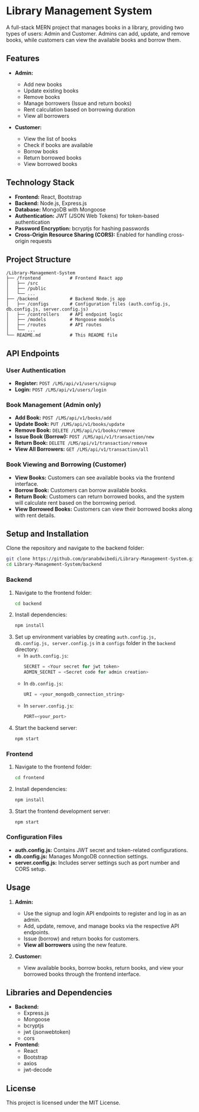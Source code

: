# Library Management System

A full-stack MERN project that manages books in a library, providing two types of users: Admin and Customer. Admins can add, update, and remove books, while customers can view the available books and borrow them.

## Features

- **Admin:**
  - Add new books
  - Update existing books
  - Remove books
  - Manage borrowers (Issue and return books)
  - Rent calculation based on borrowing duration
  - View all borrowers

- **Customer:**
  - View the list of books
  - Check if books are available
  - Borrow books
  - Return borrowed books
  - View borrowed books 

## Technology Stack

- **Frontend:** React, Bootstrap
- **Backend:** Node.js, Express.js
- **Database:** MongoDB with Mongoose
- **Authentication:** JWT (JSON Web Tokens) for token-based authentication
- **Password Encryption:** bcryptjs for hashing passwords
- **Cross-Origin Resource Sharing (CORS):** Enabled for handling cross-origin requests

## Project Structure

```
/Library-Management-System
├── /frontend           # Frontend React app
│   ├── /src
│   ├── /public
│   └── ...
├── /backend            # Backend Node.js app
│   ├── /configs        # Configuration files (auth.config.js, db.config.js, server.config.js)
│   ├── /controllers    # API endpoint logic
│   ├── /models         # Mongoose models
│   ├── /routes         # API routes
│   └── ...
└── README.md           # This README file
```

## API Endpoints

### User Authentication
- **Register:** `POST /LMS/api/v1/users/signup`
- **Login:** `POST /LMS/api/v1/users/login`

### Book Management (Admin only)
- **Add Book:** `POST /LMS/api/v1/books/add`
- **Update Book:** `PUT /LMS/api/v1/books/update`
- **Remove Book:** `DELETE /LMS/api/v1/books/remove`
- **Issue Book (Borrow):** `POST /LMS/api/v1/transaction/new`
- **Return Book:** `DELETE /LMS/api/v1/transaction/remove`
- **View All Borrowers:** `GET /LMS/api/v1/transaction/all`

### Book Viewing and Borrowing (Customer)
- **View Books:** Customers can see available books via the frontend interface.
- **Borrow Book:** Customers can borrow available books.
- **Return Book:** Customers can return borrowed books, and the system will calculate rent based on the borrowing period.
- **View Borrowed Books:** Customers can view their borrowed books along with rent details.

## Setup and Installation
Clone the repository and navigate to the backend folder:
   ```bash
   git clone https://github.com/pranabdwibedi/Library-Management-System.git
   cd Library-Management-System/backend
   ```
### Backend
1. Navigate to the frontend folder:
   ```bash
   cd backend
   ```
2. Install dependencies:
   ```bash
   npm install
   ```
3. Set up environment variables by creating `auth.config.js, db.config.js, server.config.js` in a `configs` folder in the `backend` directory:
   - In `auth.config.js`:
     ```js
     SECRET = <Your secret for jwt token>
     ADMIN_SECRET = <Secret code for admin creation>
     ```
   - In `db.config.js`:
     ```js
     URI = <your_mongodb_connection_string>
     ```
   - In `server.config.js`:
     ```js
     PORT=<your_port>
     ```
4. Start the backend server:
   ```bash
   npm start
   ```

### Frontend
1. Navigate to the frontend folder:
   ```bash
   cd frontend
   ```
2. Install dependencies:
   ```bash
   npm install
   ```
3. Start the frontend development server:
   ```bash
   npm start
   ```

### Configuration Files
- **auth.config.js:** Contains JWT secret and token-related configurations.
- **db.config.js:** Manages MongoDB connection settings.
- **server.config.js:** Includes server settings such as port number and CORS setup.

## Usage

1. **Admin:**
   - Use the signup and login API endpoints to register and log in as an admin.
   - Add, update, remove, and manage books via the respective API endpoints.
   - Issue (borrow) and return books for customers.
   - **View all borrowers** using the new feature.

2. **Customer:**
   - View available books, borrow books, return books, and view your borrowed books through the frontend interface.

## Libraries and Dependencies

- **Backend:**
  - Express.js
  - Mongoose
  - bcryptjs
  - jwt (jsonwebtoken)
  - cors
- **Frontend:**
  - React
  - Bootstrap
  - axios
  - jwt-decode

## License

This project is licensed under the MIT License.
